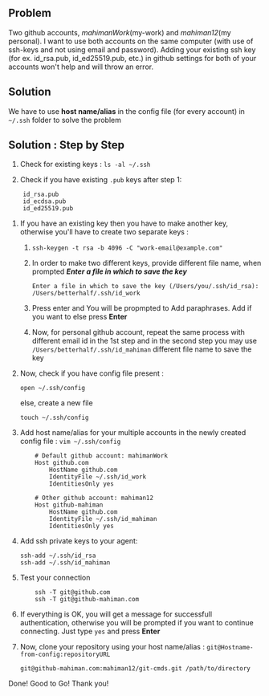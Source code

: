 ## Problem   
Two github accounts, *mahimanWork*(my-work) and *mahiman12*(my personal). I want to use both accounts on the same computer (with use of ssh-keys and not using email and password).
Adding your existing ssh key (for ex. id_rsa.pub, id_ed25519.pub, etc.) in github settings for both of your accounts won't help and will throw an error.

## Solution
We have to use **host name/alias** in the config file (for every account) in ```~/.ssh``` folder to solve the problem

## Solution : Step by Step

1. Check for existing keys : ```ls -al ~/.ssh```

2. Check if you have existing ```.pub``` keys after step 1:
``` 
    id_rsa.pub
    id_ecdsa.pub
    id_ed25519.pub
```
1. If you have an existing key then you have to make another key, otherwise you'll have to create two separate keys :

   1. ```ssh-keygen -t rsa -b 4096 -C "work-email@example.com"```
   2. In order to make two different keys, provide different file name, when prompted ***Enter a file in which to save the key***
   
        ```Enter a file in which to save the key (/Users/you/.ssh/id_rsa): /Users/betterhalf/.ssh/id_work```
    3. Press enter and You will be propmpted to Add paraphrases. Add if you want to else press **Enter**
    4. Now, for personal github account, repeat the same process with different email id in the 1st step and in the second step you may use ```/Users/betterhalf/.ssh/id_mahiman``` different file name to save the key

2. Now, check if you have config file present : 
   
   ```open ~/.ssh/config```
   
   else, create a new file

   ```touch ~/.ssh/config```

3. Add host name/alias for your multiple accounts in the newly created config file : ```vim ~/.ssh/config```

    ```
        # Default github account: mahimanWork
        Host github.com
            HostName github.com
            IdentityFile ~/.ssh/id_work
            IdentitiesOnly yes
    
        # Other github account: mahiman12
        Host github-mahiman
            HostName github.com
            IdentityFile ~/.ssh/id_mahiman
            IdentitiesOnly yes
    ```

4. Add ssh private keys to your agent:

    ```
    ssh-add ~/.ssh/id_rsa
    ssh-add ~/.ssh/id_mahiman
    ```

5. Test your connection

    ```
        ssh -T git@github.com
        ssh -T git@github-mahiman.com
    ```

6. If everything is OK, you will get a message for successfull authentication, otherwise you will be prompted if you want to continue connecting. Just type ```yes``` and press **Enter**

7. Now, clone your repository using your host name/alias : ```git@Hostname-from-config:repositoryURL```
    
    ```git@github-mahiman.com:mahiman12/git-cmds.git /path/to/directory```

Done! Good to Go! Thank you!